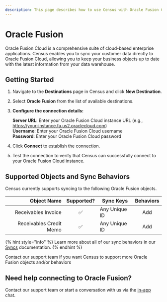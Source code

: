 ```yaml
---
description: This page describes how to use Census with Oracle Fusion Cloud.
---
```


# Oracle Fusion

Oracle Fusion Cloud is a comprehensive suite of cloud-based enterprise applications. Census enables you to sync your customer data directly to Oracle Fusion Cloud, allowing you to keep your business objects up to date with the latest information from your data warehouse.

## Getting Started

1. Navigate to the **Destinations** page in Census and click **New Destination**.
2. Select **Oracle Fusion** from the list of available destinations.
3.  **Configure the connection details:**

    **Server URL**: Enter your Oracle Fusion Cloud instance URL (e.g., https://your-instance.fa.us2.oraclecloud.com)\
    **Username**: Enter your Oracle Fusion Cloud username\
    **Password**: Enter your Oracle Fusion Cloud password
4. Click **Connect** to establish the connection.
5. Test the connection to verify that Census can successfully connect to your Oracle Fusion Cloud instance.

## Supported Objects and Sync Behaviors <a href="#supported-objects-and-sync-behaviors" id="supported-objects-and-sync-behaviors"></a>

Census currently supports syncing to the following Oracle Fusion objects.

|         **Object Name** | **Supported?** | **Sync Keys** | **Behaviors** |
| ----------------------: | :------------: | ------------- | :-----------: |
|     Receivables Invoice |        ✅       | Any Unique ID |      Add      |
| Receivables Credit Memo |        ✅       | Any Unique ID |      Add      |

{% hint style="info" %}
Learn more about all of our sync behaviors in our [Syncs](../../syncs/overview.md) documentation.
{% endhint %}

Contact our support team if you want Census to support more Oracle Fusion objects and/or behaviors

## Need help connecting to Oracle Fusion?

Contact our support team or start a conversation with us via the [in-app](https://app.getcensus.com) chat.

